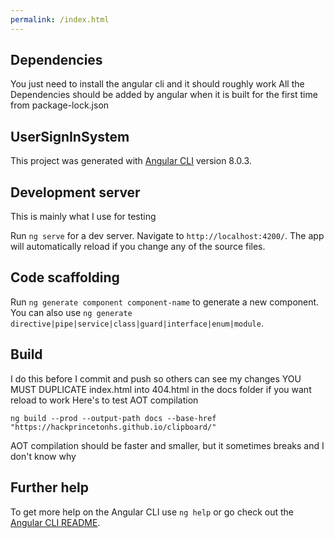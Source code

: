 ```yaml
---
permalink: /index.html
---
```


## Dependencies

You just need to install the angular cli and it should roughly work
All the Dependencies should be added by angular when it is built for the first time from package-lock.json

## UserSignInSystem

This project was generated with [Angular CLI](https://github.com/angular/angular-cli) version 8.0.3.

## Development server
This is mainly what I use for testing

Run `ng serve` for a dev server. Navigate to `http://localhost:4200/`. The app will automatically reload if you change any of the source files.

## Code scaffolding

Run `ng generate component component-name` to generate a new component. You can also use `ng generate directive|pipe|service|class|guard|interface|enum|module`.

## Build
I do this before I commit and push so others can see my changes
YOU MUST DUPLICATE index.html into 404.html in the docs folder if you want reload to work
Here's to test AOT compilation
```
ng build --prod --output-path docs --base-href "https://hackprincetonhs.github.io/clipboard/"
```
AOT compilation should be faster and smaller, but it sometimes breaks and I don't know why

## Further help

To get more help on the Angular CLI use `ng help` or go check out the [Angular CLI README](https://github.com/angular/angular-cli/blob/master/README.md).
